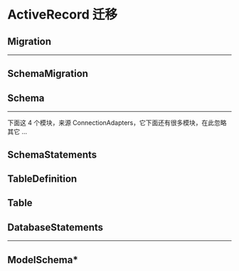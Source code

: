 # ActiveRecord 迁移

## Migration

---

## SchemaMigration


## Schema

---

下面这 4 个模块，来源 ConnectionAdapters，它下面还有很多模块，在此忽略其它 ...

## SchemaStatements

## TableDefinition

## Table

## DatabaseStatements

---

## ModelSchema*

